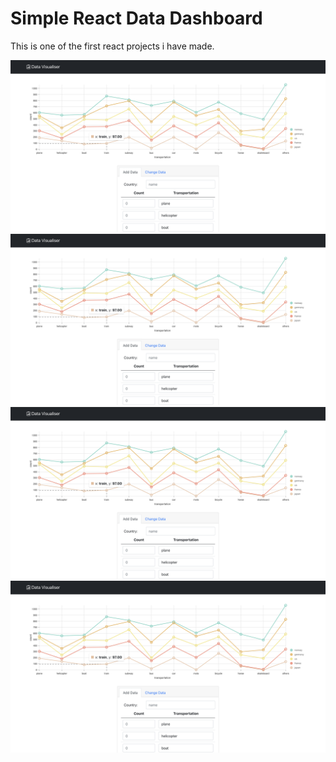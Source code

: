 # Simple React Data Dashboard
This is one of the first react projects i have made.

![Alt text](Images/firstlook1.png)
![Alt text](Images/firstlook1.png)
![Alt text](Images/firstlook1.png)
![Alt text](Images/firstlook1.png)